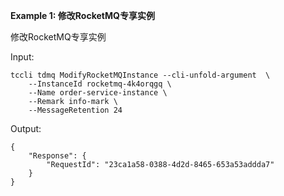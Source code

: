 **Example 1: 修改RocketMQ专享实例**

修改RocketMQ专享实例

Input: 

```
tccli tdmq ModifyRocketMQInstance --cli-unfold-argument  \
    --InstanceId rocketmq-4k4orqgq \
    --Name order-service-instance \
    --Remark info-mark \
    --MessageRetention 24
```

Output: 
```
{
    "Response": {
        "RequestId": "23ca1a58-0388-4d2d-8465-653a53addda7"
    }
}
```

